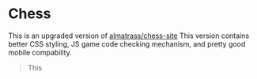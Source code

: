 # Chess
This is an upgraded version of [almatrass/chess-site](https://github.com/almatrass/chess-site)
This version contains better CSS styling, JS game code checking mechanism, and pretty good mobile compability.

> This
